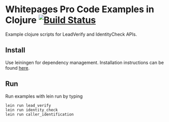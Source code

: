 # Whitepages Pro Code Examples in Clojure [![Build Status](https://travis-ci.org/whitepages/pro-examples-clojure.svg?branch=master)](https://travis-ci.org/whitepages/pro-examples-clojure)

Example clojure scripts for LeadVerify and IdentityCheck APIs.

## Install

Use leiningen for dependency management. Installation instructions can be found [here](http://leiningen.org/#install).

## Run

Run examples with lein run by typing

```shell
lein run lead_verify
lein run identity_check
lein run caller_identification
```
